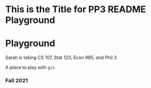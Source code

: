 # This is the Title for PP3 README Playground

# Playground
Sarah is taking CS 107, Stat 123, Econ 985, and Phil 3

A place to play with `git`.

### Fall 2021
